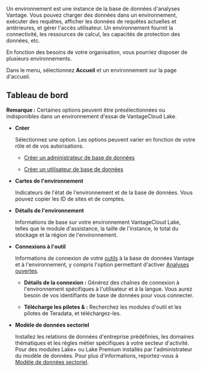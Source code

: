 Un environnement est une instance de la base de données d'analyses Vantage. Vous pouvez charger des données dans un environnement, exécuter des requêtes, afficher les données de requêtes actuelles et antérieures, et gérer l'accès utilisateur. Un environnement fournit la connectivité, les ressources de calcul, les capacités de protection des données, etc.

En fonction des besoins de votre organisation, vous pourriez disposer de plusieurs environnements.

Dans le menu, sélectionnez **Accueil** et un environnement sur la page d'accueil.

Tableau de bord
---------------

**Remarque :** Certaines options peuvent être présélectionnées ou indisponibles dans un environnement d'essai de VantageCloud Lake.

-   **Créer**

    Sélectionnez une option. Les options peuvent varier en fonction de votre rôle et de vos autorisations.

    -   [Créer un administrateur de base de données](rhw1723830545389.md)

    -   [Créer un utilisateur de base de données](wxe1659392685092.md)

-   **Cartes de l'environnement**

    Indicateurs de l'état de l'environnement et de la base de données. Vous pouvez copier les ID de sites et de comptes.

-   **Détails de l'environnement**

    Informations de base sur votre environnement VantageCloud Lake, telles que le module d'assistance, la taille de l'instance, le total du stockage et la région de l'environnement.

-   **Connexions à l'outil**

    Informations de connexion de votre [outils](pmg1709157026832.md) à la base de données Vantage et à l'environnement, y compris l'option permettant d'activer [Analyses ouvertes](qvt1726089301895.md).

    -   **Détails de la connexion :** Générez des chaînes de connexion à l'environnement spécifiques à l'utilisateur et à la langue. Vous aurez besoin de vos identifiants de base de données pour vous connecter.

    -   **Télécharge les pilotes & :** Recherchez les modules d'outil et les pilotes de Teradata, et téléchargez-les.

-   **Modèle de données sectoriel**

    Installez les relations de données d'entreprise prédéfinies, les domaines thématiques et les règles métier spécifiques à votre secteur d'activité. Pour des modules Lake+ ou Lake Premium installés par l'administrateur du modèle de données. Pour plus d'informations, reportez-vous à [Modèle de données sectoriel](xum1736387837711.md).
